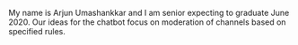 My name is Arjun Umashankkar and I am senior expecting to graduate June 2020. Our ideas for the chatbot focus on moderation of channels based on specified rules.
